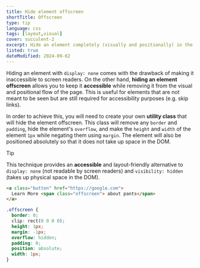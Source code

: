 ```yaml
---
title: Hide element offscreen
shortTitle: Offscreen
type: tip
language: css
tags: [layout,visual]
cover: succulent-2
excerpt: Hide an element completely (visually and positionally) in the DOM while still allowing it to be accessible.
listed: true
dateModified: 2024-09-02
---
```


Hiding an element with `display: none` comes with the drawback of making it inaccessible to screen readers. On the other hand, **hiding an element offscreen** allows you to keep it **accessible** while removing it from the visual and positional flow of the page. This is useful for elements that are not meant to be seen but are still required for accessibility purposes (e.g. skip links).

In order to achieve this, you will need to create your own **utility class** that will hide the element offscreen. This class will remove any `border` and `padding`, hide the element's `overflow`, and make the `height` and `width` of the element `1px` while negating them using `margin`. The element will also be positioned absolutely so that it does not take up space in the DOM.

> [!TIP]
>
> This technique provides an **accessible** and layout-friendly alternative to `display: none` (not readable by screen readers) and `visibility: hidden` (takes up physical space in the DOM).

```html
<a class="button" href="https://google.com">
  Learn More <span class="offscreen"> about pants</span>
</a>
```

```css
.offscreen {
  border: 0;
  clip: rect(0 0 0 0);
  height: 1px;
  margin: -1px;
  overflow: hidden;
  padding: 0;
  position: absolute;
  width: 1px;
}
```
